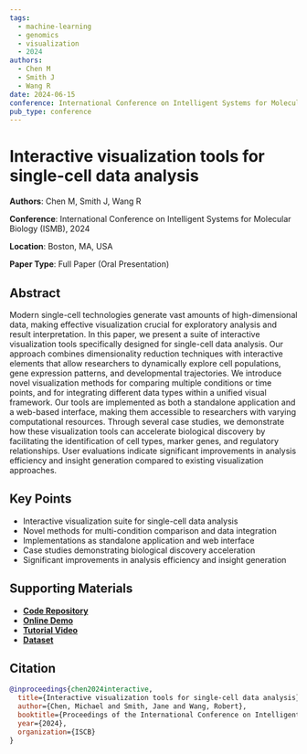 ```yaml
---
tags:
  - machine-learning
  - genomics
  - visualization
  - 2024
authors:
  - Chen M
  - Smith J
  - Wang R
date: 2024-06-15
conference: International Conference on Intelligent Systems for Molecular Biology (ISMB)
pub_type: conference
---
```


# Interactive visualization tools for single-cell data analysis

**Authors**: Chen M, Smith J, Wang R

**Conference**: International Conference on Intelligent Systems for Molecular Biology (ISMB), 2024

**Location**: Boston, MA, USA

**Paper Type**: Full Paper (Oral Presentation)

## Abstract

Modern single-cell technologies generate vast amounts of high-dimensional data, making effective visualization crucial for exploratory analysis and result interpretation. In this paper, we present a suite of interactive visualization tools specifically designed for single-cell data analysis. Our approach combines dimensionality reduction techniques with interactive elements that allow researchers to dynamically explore cell populations, gene expression patterns, and developmental trajectories. We introduce novel visualization methods for comparing multiple conditions or time points, and for integrating different data types within a unified visual framework. Our tools are implemented as both a standalone application and a web-based interface, making them accessible to researchers with varying computational resources. Through several case studies, we demonstrate how these visualization tools can accelerate biological discovery by facilitating the identification of cell types, marker genes, and regulatory relationships. User evaluations indicate significant improvements in analysis efficiency and insight generation compared to existing visualization approaches.

## Key Points

- Interactive visualization suite for single-cell data analysis
- Novel methods for multi-condition comparison and data integration
- Implementations as standalone application and web interface
- Case studies demonstrating biological discovery acceleration
- Significant improvements in analysis efficiency and insight generation

## Supporting Materials

- [**Code Repository**](https://github.com/mathbiolab/scVisualization)
- [**Online Demo**](https://mathbiolab.github.io/scVisualization-demo/)
- [**Tutorial Video**](https://www.youtube.com/watch?v=example)
- [**Dataset**](https://zenodo.org/record/67890)

## Citation

```bibtex
@inproceedings{chen2024interactive,
  title={Interactive visualization tools for single-cell data analysis},
  author={Chen, Michael and Smith, Jane and Wang, Robert},
  booktitle={Proceedings of the International Conference on Intelligent Systems for Molecular Biology (ISMB)},
  year={2024},
  organization={ISCB}
}
```
